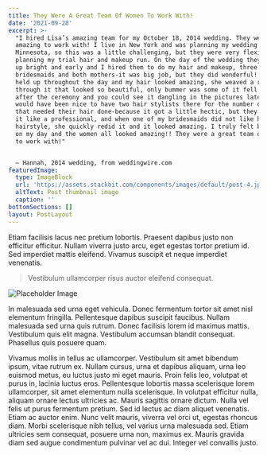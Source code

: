 ```yaml
---
title: They Were A Great Team Of Women To Work With!
date: '2021-09-28'
excerpt: >-
  "I hired Lisa’s amazing team for my October 18, 2014 wedding. They were
  amazing to work with! I live in New York and was planning my wedding in
  Minnesota, so this was a little challenging, but they were very flexible when
  planning my trial hair and makeup run. On the day of the wedding they showed
  up bright and early and I hired them to do my hair and makeup, three
  bridesmaids and both mothers-it was big job, but they did wonderful! My makeup
  held up throughout the day and my hair looked amazing, she weaved a ribbon
  through it that looked so beautiful, only bummer was some of it fell out right
  after the ceremony and you could see it dangling in the pictures late on. It
  would have been nice to have two hair stylists there for the number of women
  that needed their hair done-because it got a little hectic, but they handled
  it like a professional, and when one of my bridesmaids did not like her
  hairstyle, she quickly redid it and it looked amazing. I truly felt beautiful
  on my day and the women all looked amazing!! They were a great team of women
  to work with!"


  – Hannah, 2014 wedding, from weddingwire.com
featuredImage:
  type: ImageBlock
  url: 'https://assets.stackbit.com/components/images/default/post-4.jpeg'
  altText: Post thumbnail image
  caption: ''
bottomSections: []
layout: PostLayout
---
```

Etiam facilisis lacus nec pretium lobortis. Praesent dapibus justo non efficitur efficitur. Nullam viverra justo arcu, eget egestas tortor pretium id. Sed imperdiet mattis eleifend. Vivamus suscipit et neque imperdiet venenatis.
        
> Vestibulum ullamcorper risus auctor eleifend consequat.

![Placeholder Image](https://assets.stackbit.com/components/images/default/post-4.jpeg)

In malesuada sed urna eget vehicula. Donec fermentum tortor sit amet nisl elementum fringilla. Pellentesque dapibus suscipit faucibus. Nullam malesuada sed urna quis rutrum. Donec facilisis lorem id maximus mattis. Vestibulum quis elit magna. Vestibulum accumsan blandit consequat. Phasellus quis posuere quam.

Vivamus mollis in tellus ac ullamcorper. Vestibulum sit amet bibendum ipsum, vitae rutrum ex. Nullam cursus, urna et dapibus aliquam, urna leo euismod metus, eu luctus justo mi eget mauris. Proin felis leo, volutpat et purus in, lacinia luctus eros. Pellentesque lobortis massa scelerisque lorem ullamcorper, sit amet elementum nulla scelerisque. In volutpat efficitur nulla, aliquam ornare lectus ultricies ac. Mauris sagittis ornare dictum. Nulla vel felis ut purus fermentum pretium. Sed id lectus ac diam aliquet venenatis. Etiam ac auctor enim. Nunc velit mauris, viverra vel orci ut, egestas rhoncus diam. Morbi scelerisque nibh tellus, vel varius urna malesuada sed. Etiam ultricies sem consequat, posuere urna non, maximus ex. Mauris gravida diam sed augue condimentum pulvinar vel ac dui. Integer vel convallis justo.